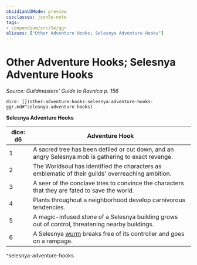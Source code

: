 ```yaml
---
obsidianUIMode: preview
cssclasses: json5e-note
tags:
- compendium/src/5e/ggr
aliases: ["Other Adventure Hooks; Selesnya Adventure Hooks"]
---
```

# Other Adventure Hooks; Selesnya Adventure Hooks
*Source: Guildmasters' Guide to Ravnica p. 156* 

`dice: [](other-adventure-hooks-selesnya-adventure-hooks-ggr.md#^selesnya-adventure-hooks)`

**Selesnya Adventure Hooks**

| dice: d6 | Adventure Hook |
|----------|----------------|
| 1 | A sacred tree has been defiled or cut down, and an angry Selesnya mob is gathering to exact revenge. |
| 2 | The Worldsoul has identified the characters as emblematic of their guilds' overreaching ambition. |
| 3 | A seer of the conclave tries to convince the characters that they are fated to save the world. |
| 4 | Plants throughout a neighborhood develop carnivorous tendencies. |
| 5 | A magic-infused stone of a Selesnya building grows out of control, threatening nearby buildings. |
| 6 | A Selesnya [wurm](b_wurm-ggr.md) breaks free of its controller and goes on a rampage. |
^selesnya-adventure-hooks